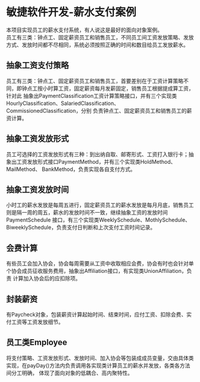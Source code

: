# 敏捷软件开发-薪水支付案例
本项目实现员工的薪水支付系统，有人说这是最好的面向对象案例。<br>员工有三类：钟点工、固定薪资员工和销售员工，不同员工间工资发放策略、发放方式、发放时间都不尽相同，系统必须按照正确的时间和数目给员工发放薪水。<br>
## 抽象工资支付策略
员工有三类：钟点工、固定薪资员工和销售员工，首要差别在于工资计算策略不同，即钟点工按小时算工资，固定薪资每月发薪固定，销售员工根据提成算工资，针对此
抽象出PaymentClassification工资计算策略接口，并有三个实现类HourlyClassification、SalariedClassification、CommissionedClassification，分别
负责钟点工、固定薪资员工和销售员工的薪资计算。<br>
## 抽象工资发放形式
员工可选择的工资发放形式有三种：到出纳自取、邮寄形式、工资打入银行卡；抽象出工资发放形式接口PaymentMethod，并有三个实现类HoldMethod、MailMethod、
BankMethod，负责实现各自支付方式。<br>
## 抽象工资发放时间
小时工的薪水发放是每周五进行，固定薪资员工的薪水发放是每月月底，销售员工则是隔一周的周五，薪水的发放时间不一致，继续抽象工资的发放时间PaymentSchedule
接口，有三个实现类WeeklySchedule、MothlySchedule、BiweeklySchedule，负责支付日判断和上次支付工资时间记录。<br>
## 会费计算
有些员工会加入协会，协会每周需要从工资中收取相应会费，协会有时也会针对单个协会成员征收服务费用，抽象出Affiliation接口，有实现类UnionAffiliation，负责
计算加入协会后的应扣除项。<br>
## 封装薪资
有Paycheck对象，包装薪资计算起始时间、结束时间，应付工资、扣除会费、实付工资等工资发放细节。<br>
## 员工类Employee
将支付策略、工资发放形式、发放时间、加入协会等包装成成员变量，交由具体类实现，在payDay()方法内负责调用各实现类计算员工的薪水并发放，各类各方法间分工明确，
体现了面向对象的低耦合、高内聚特性。
